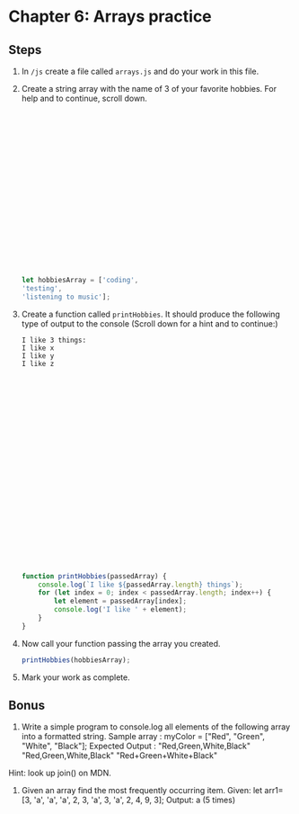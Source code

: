 # Chapter 6: Arrays practice

## Steps
 
1. In `/js` create a file called `arrays.js` and do your work in this file. 

1. Create a string array with the name of 3 of your favorite hobbies. For help and to continue, scroll down.
    ```javascript





















    let hobbiesArray = ['coding',
    'testing',
    'listening to music'];

    ```

1. Create a function called `printHobbies`. It should produce the following type of output to the console (Scroll down for a hint and to continue:)
    ```
    I like 3 things: 
    I like x
    I like y
    I like z
    

























    ```

    ```javascript
    function printHobbies(passedArray) {
        console.log(`I like ${passedArray.length} things`);
        for (let index = 0; index < passedArray.length; index++) {
            let element = passedArray[index];
            console.log('I like ' + element);
        }  
    }
    ```

1. Now call your function passing the array you created.
   ```javascript
   printHobbies(hobbiesArray);
    ```

1. Mark your work as complete.

## Bonus

1. Write a simple program to console.log all elements of the following array into a formatted string. 
Sample array : myColor = ["Red", "Green", "White", "Black"];
Expected Output : 
"Red,Green,White,Black"
"Red,Green,White,Black"
"Red+Green+White+Black"

Hint: look up join() on MDN.


1.  Given an array find the most frequently occurring item. 
Given:
let arr1=[3, 'a', 'a', 'a', 2, 3, 'a', 3, 'a', 2, 4, 9, 3];
Output:
a (5 times)

